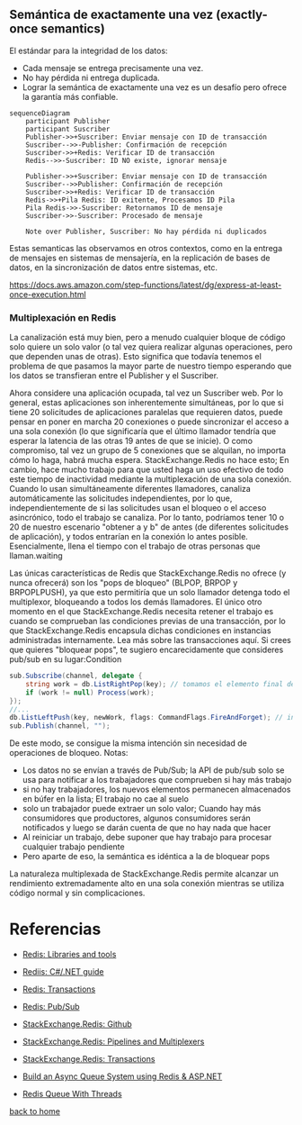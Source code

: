 ## Semántica de exactamente una vez (exactly-once semantics)

El estándar para la integridad de los datos:

- Cada mensaje se entrega precisamente una vez.
- No hay pérdida ni entrega duplicada.
- Lograr la semántica de exactamente una vez es un desafío pero ofrece la garantía más confiable.

```mermaid
sequenceDiagram
    participant Publisher
    participant Suscriber
    Publisher->>+Suscriber: Enviar mensaje con ID de transacción
    Suscriber-->>-Publisher: Confirmación de recepción
    Suscriber->>+Redis: Verificar ID de transacción
    Redis-->>-Suscriber: ID NO existe, ignorar mensaje

    Publisher->>+Suscriber: Enviar mensaje con ID de transacción
    Suscriber-->>Publisher: Confirmación de recepción
    Suscriber->>+Redis: Verificar ID de transacción
    Redis->>+Pila Redis: ID exitente, Procesamos ID Pila
    Pila Redis->>-Suscriber: Retornamos ID de mensaje
    Suscriber->>-Suscriber: Procesado de mensaje

    Note over Publisher, Suscriber: No hay pérdida ni duplicados
```

Estas semanticas las observamos en otros contextos, como en la entrega de mensajes en sistemas de mensajería, en la replicación de bases de datos, en la sincronización de datos entre sistemas, etc.

https://docs.aws.amazon.com/step-functions/latest/dg/express-at-least-once-execution.html

### Multiplexación en Redis 
La canalización está muy bien, pero a menudo cualquier bloque de código solo quiere un solo valor (o tal vez quiera realizar algunas operaciones, pero que dependen unas de otras). Esto significa que todavía tenemos el problema de que pasamos la mayor parte de nuestro tiempo esperando que los datos se transfieran entre el Publisher y el Suscriber. 

Ahora considere una aplicación ocupada, tal vez un Suscriber web. Por lo general, estas aplicaciones son inherentemente simultáneas, por lo que si tiene 20 solicitudes de aplicaciones paralelas que requieren datos, puede pensar en poner en marcha 20 conexiones o puede sincronizar el acceso a una sola conexión (lo que significaría que el último llamador tendría que esperar la latencia de las otras 19 antes de que se inicie). O como compromiso, tal vez un grupo de 5 conexiones que se alquilan, no importa cómo lo haga, habrá mucha espera. StackExchange.Redis no hace esto; En cambio, hace mucho trabajo para que usted haga un uso efectivo de todo este tiempo de inactividad mediante la multiplexación de una sola conexión. Cuando lo usan simultáneamente diferentes llamadores, canaliza automáticamente las solicitudes independientes, por lo que, independientemente de si las solicitudes usan el bloqueo o el acceso asincrónico, todo el trabajo se canaliza. Por lo tanto, podríamos tener 10 o 20 de nuestro escenario "obtener a y b" de antes (de diferentes solicitudes de aplicación), y todos entrarían en la conexión lo antes posible. Esencialmente, llena el tiempo con el trabajo de otras personas que llaman.waiting

Las únicas características de Redis que StackExchange.Redis no ofrece (y nunca ofrecerá) son los "pops de bloqueo" (BLPOP, BRPOP y BRPOPLPUSH), ya que esto permitiría que un solo llamador detenga todo el multiplexor, bloqueando a todos los demás llamadores. El único otro momento en el que StackExchange.Redis necesita retener el trabajo es cuando se comprueban las condiciones previas de una transacción, por lo que StackExchange.Redis encapsula dichas condiciones en instancias administradas internamente. Lea más sobre las transacciones aquí. Si crees que quieres "bloquear pops", te sugiero encarecidamente que consideres pub/sub en su lugar:Condition

```csharp
sub.Subscribe(channel, delegate {
    string work = db.ListRightPop(key); // tomamos el elemento final de la cola
    if (work != null) Process(work);
});
//...
db.ListLeftPush(key, newWork, flags: CommandFlags.FireAndForget); // insertamos un nuevo elemento al inicio de la lista
sub.Publish(channel, "");
```

De este modo, se consigue la misma intención sin necesidad de operaciones de bloqueo. Notas:

- Los datos no se envían a través de Pub/Sub; la API de pub/sub solo se usa para notificar a los trabajadores que comprueben si hay más trabajo
- si no hay trabajadores, los nuevos elementos permanecen almacenados en búfer en la lista; El trabajo no cae al suelo
- solo un trabajador puede extraer un solo valor; Cuando hay más consumidores que productores, algunos consumidores serán notificados y luego se darán cuenta de que no hay nada que hacer
- Al reiniciar un trabajo, debe suponer que hay trabajo para procesar cualquier trabajo pendiente
- Pero aparte de eso, la semántica es idéntica a la de bloquear pops

La naturaleza multiplexada de StackExchange.Redis permite alcanzar un rendimiento extremadamente alto en una sola conexión mientras se utiliza código normal y sin complicaciones.

# Referencias

- [Redis: Libraries and tools](https://redis.io/docs/latest/integrate/)

- [Rediis: C#/.NET guide](https://redis.io/docs/latest/develop/connect/clients/dotnet/)

- [Redis: Transactions](https://redis.io/docs/latest/develop/interact/transactions/)

- [Redis: Pub/Sub](https://redis.io/docs/latest/develop/streams/pubsub/)

- [StackExchange.Redis: Github](https://github.com/StackExchange/StackExchange.Redis)

- [StackExchange.Redis: Pipelines and Multiplexers](https://github.com/StackExchange/StackExchange.Redis/blob/main/docs/PipelinesMultiplexers.md)

- [StackExchange.Redis: Transactions](https://github.com/StackExchange/StackExchange.Redis/blob/main/docs/Transactions.md)

- [Build an Async Queue System using Redis & ASP.NET](https://medium.com/@tepes_alexandru/build-an-async-queue-system-using-redis-asp-net-046f1a42bb27)

- [Redis Queue With Threads](https://github.com/Glenadam15/Redis_QueuewithThreads/blob/master/Program.cs)

[back to home](../README.md)